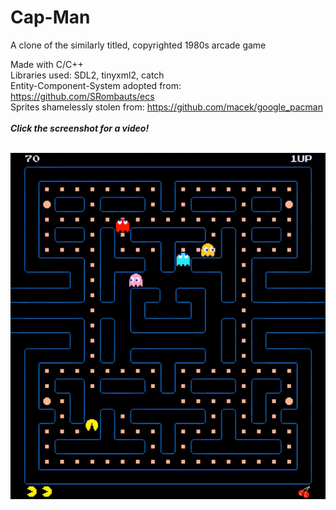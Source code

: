 # Cap-Man
A clone of the similarly titled, copyrighted 1980s arcade game

Made with C/C++ <br />
Libraries used: SDL2, tinyxml2, catch <br />
Entity-Component-System adopted from: https://github.com/SRombauts/ecs <br />
Sprites shamelessly stolen from: https://github.com/macek/google_pacman <br />
<br />
<b><i>Click the screenshot for a video!</i></b> <br />
<br />

[![Cap-Man](https://github.com/nihk/Cap-Man/blob/master/cap-man.png)](https://youtu.be/oM5D24--X1k "Cap-Man")


